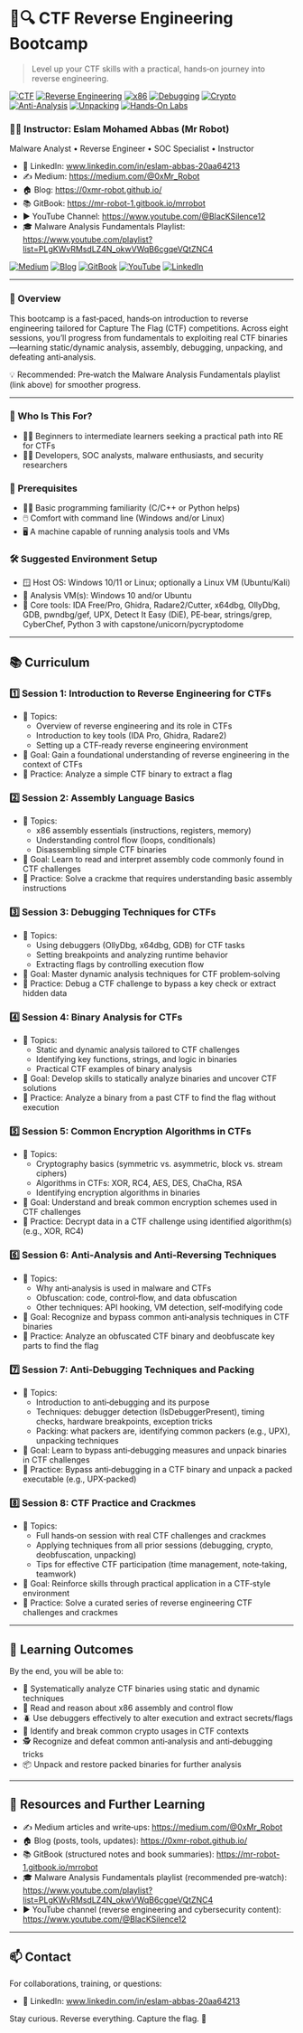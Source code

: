 # 🧠🔍 CTF Reverse Engineering Bootcamp

> Level up your CTF skills with a practical, hands‑on journey into reverse engineering.

[![CTF](https://img.shields.io/badge/CTF-Ready-%23009688?style=for-the-badge)](#)
[![Reverse Engineering](https://img.shields.io/badge/Reverse%20Engineering-%F0%9F%94%8D-%23555555?style=for-the-badge)](#)
[![x86](https://img.shields.io/badge/x86-Assembly-%232c3e50?style=for-the-badge)](#)
[![Debugging](https://img.shields.io/badge/Dynamic-Debugging-%23e67e22?style=for-the-badge)](#)
[![Crypto](https://img.shields.io/badge/Common-Crypto-%239b59b6?style=for-the-badge)](#)
[![Anti-Analysis](https://img.shields.io/badge/Anti--Analysis-%23c0392b?style=for-the-badge)](#)
[![Unpacking](https://img.shields.io/badge/Unpacking-%231abc9c?style=for-the-badge)](#)
[![Hands‑On Labs](https://img.shields.io/badge/Hands%E2%80%91On-Labs-%23498afb?style=for-the-badge)](#)


### 👨‍🏫 Instructor: Eslam Mohamed Abbas (Mr Robot)
Malware Analyst • Reverse Engineer • SOC Specialist • Instructor

- 🔗 LinkedIn: www.linkedin.com/in/eslam-abbas-20aa64213
- ✍️ Medium: https://medium.com/@0xMr_Robot
- 🏠 Blog: https://0xmr-robot.github.io/
- 📚 GitBook: https://mr-robot-1.gitbook.io/mrrobot
- ▶️ YouTube Channel: https://www.youtube.com/@BlacKSilence12
- 🎓 Malware Analysis Fundamentals Playlist: https://www.youtube.com/playlist?list=PLgKWvRMsdLZ4N_okwVWqB6cgqeVQtZNC4

[![Medium](https://img.shields.io/badge/Medium-@0xMr__Robot-black?logo=medium&style=flat-square)](https://medium.com/@0xMr_Robot)
[![Blog](https://img.shields.io/badge/Blog-0xmr--robot.github.io-%23009688?style=flat-square)](https://0xmr-robot.github.io/)
[![GitBook](https://img.shields.io/badge/GitBook-Notes-%2300B0FF?logo=gitbook&style=flat-square)](https://mr-robot-1.gitbook.io/mrrobot)
[![YouTube](https://img.shields.io/badge/YouTube-BlacKSilence12-%23FF0000?logo=youtube&style=flat-square)](https://www.youtube.com/@BlacKSilence12)
[![LinkedIn](https://img.shields.io/badge/LinkedIn-Eslam%20Mohamed%20Abbas-%230077B5?logo=linkedin&style=flat-square)](https://www.linkedin.com/in/eslam-abbas-20aa64213)

---

### 🌟 Overview
This bootcamp is a fast‑paced, hands‑on introduction to reverse engineering tailored for Capture The Flag (CTF) competitions. Across eight sessions, you’ll progress from fundamentals to exploiting real CTF binaries—learning static/dynamic analysis, assembly, debugging, unpacking, and defeating anti‑analysis.

💡 Recommended: Pre‑watch the Malware Analysis Fundamentals playlist (link above) for smoother progress.

---

### 👥 Who Is This For?
- 🧑‍🎓 Beginners to intermediate learners seeking a practical path into RE for CTFs
- 👨‍💻 Developers, SOC analysts, malware enthusiasts, and security researchers

### 🧰 Prerequisites
- 🧑‍💻 Basic programming familiarity (C/C++ or Python helps)
- 🖱️ Comfort with command line (Windows and/or Linux)
- 🖥️ A machine capable of running analysis tools and VMs

### 🛠️ Suggested Environment Setup
- 🪟 Host OS: Windows 10/11 or Linux; optionally a Linux VM (Ubuntu/Kali)
- 🧪 Analysis VM(s): Windows 10 and/or Ubuntu
- 🧩 Core tools: IDA Free/Pro, Ghidra, Radare2/Cutter, x64dbg, OllyDbg, GDB, pwndbg/gef, UPX, Detect It Easy (DiE), PE‑bear, strings/grep, CyberChef, Python 3 with capstone/unicorn/pycryptodome

---

## 📚 Curriculum

### 1️⃣ Session 1: Introduction to Reverse Engineering for CTFs
- 🧵 Topics:
  - Overview of reverse engineering and its role in CTFs
  - Introduction to key tools (IDA Pro, Ghidra, Radare2)
  - Setting up a CTF‑ready reverse engineering environment
- 🎯 Goal: Gain a foundational understanding of reverse engineering in the context of CTFs
- 🧪 Practice: Analyze a simple CTF binary to extract a flag

### 2️⃣ Session 2: Assembly Language Basics
- 🧵 Topics:
  - x86 assembly essentials (instructions, registers, memory)
  - Understanding control flow (loops, conditionals)
  - Disassembling simple CTF binaries
- 🎯 Goal: Learn to read and interpret assembly code commonly found in CTF challenges
- 🧪 Practice: Solve a crackme that requires understanding basic assembly instructions

### 3️⃣ Session 3: Debugging Techniques for CTFs
- 🧵 Topics:
  - Using debuggers (OllyDbg, x64dbg, GDB) for CTF tasks
  - Setting breakpoints and analyzing runtime behavior
  - Extracting flags by controlling execution flow
- 🎯 Goal: Master dynamic analysis techniques for CTF problem‑solving
- 🧪 Practice: Debug a CTF challenge to bypass a key check or extract hidden data

### 4️⃣ Session 4: Binary Analysis for CTFs
- 🧵 Topics:
  - Static and dynamic analysis tailored to CTF challenges
  - Identifying key functions, strings, and logic in binaries
  - Practical CTF examples of binary analysis
- 🎯 Goal: Develop skills to statically analyze binaries and uncover CTF solutions
- 🧪 Practice: Analyze a binary from a past CTF to find the flag without execution

### 5️⃣ Session 5: Common Encryption Algorithms in CTFs
- 🧵 Topics:
  - Cryptography basics (symmetric vs. asymmetric, block vs. stream ciphers)
  - Algorithms in CTFs: XOR, RC4, AES, DES, ChaCha, RSA
  - Identifying encryption algorithms in binaries
- 🎯 Goal: Understand and break common encryption schemes used in CTF challenges
- 🧪 Practice: Decrypt data in a CTF challenge using identified algorithm(s) (e.g., XOR, RC4)

### 6️⃣ Session 6: Anti‑Analysis and Anti‑Reversing Techniques
- 🧵 Topics:
  - Why anti‑analysis is used in malware and CTFs
  - Obfuscation: code, control‑flow, and data obfuscation
  - Other techniques: API hooking, VM detection, self‑modifying code
- 🎯 Goal: Recognize and bypass common anti‑analysis techniques in CTF binaries
- 🧪 Practice: Analyze an obfuscated CTF binary and deobfuscate key parts to find the flag

### 7️⃣ Session 7: Anti‑Debugging Techniques and Packing
- 🧵 Topics:
  - Introduction to anti‑debugging and its purpose
  - Techniques: debugger detection (IsDebuggerPresent), timing checks, hardware breakpoints, exception tricks
  - Packing: what packers are, identifying common packers (e.g., UPX), unpacking techniques
- 🎯 Goal: Learn to bypass anti‑debugging measures and unpack binaries in CTF challenges
- 🧪 Practice: Bypass anti‑debugging in a CTF binary and unpack a packed executable (e.g., UPX‑packed)

### 8️⃣ Session 8: CTF Practice and Crackmes
- 🧵 Topics:
  - Full hands‑on session with real CTF challenges and crackmes
  - Applying techniques from all prior sessions (debugging, crypto, deobfuscation, unpacking)
  - Tips for effective CTF participation (time management, note‑taking, teamwork)
- 🎯 Goal: Reinforce skills through practical application in a CTF‑style environment
- 🧪 Practice: Solve a curated series of reverse engineering CTF challenges and crackmes

---

## 🎯 Learning Outcomes
By the end, you will be able to:
- 🧩 Systematically analyze CTF binaries using static and dynamic techniques
- 🧠 Read and reason about x86 assembly and control flow
- 🪲 Use debuggers effectively to alter execution and extract secrets/flags
- 🔐 Identify and break common crypto usages in CTF contexts
- 🕵️ Recognize and defeat common anti‑analysis and anti‑debugging tricks
- 📦 Unpack and restore packed binaries for further analysis

---

## 🔗 Resources and Further Learning
- ✍️ Medium articles and write‑ups: https://medium.com/@0xMr_Robot
- 🏠 Blog (posts, tools, updates): https://0xmr-robot.github.io/
- 📚 GitBook (structured notes and book summaries): https://mr-robot-1.gitbook.io/mrrobot
- 🎓 Malware Analysis Fundamentals playlist (recommended pre‑watch): https://www.youtube.com/playlist?list=PLgKWvRMsdLZ4N_okwVWqB6cgqeVQtZNC4
- ▶️ YouTube channel (reverse engineering and cybersecurity content): https://www.youtube.com/@BlacKSilence12

---

## 📫 Contact
For collaborations, training, or questions:
- 🔗 LinkedIn: www.linkedin.com/in/eslam-abbas-20aa64213

Stay curious. Reverse everything. Capture the flag. 🚩
